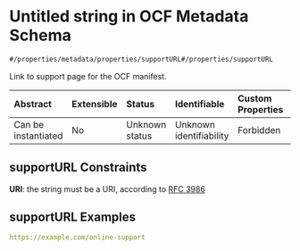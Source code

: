 # Untitled string in OCF Metadata Schema

```txt
#/properties/metadata/properties/supportURL#/properties/supportURL
```

Link to support page for the OCF manifest.

| Abstract            | Extensible | Status         | Identifiable            | Custom Properties | Additional Properties | Access Restrictions | Defined In                                                                       |
| :------------------ | :--------- | :------------- | :---------------------- | :---------------- | :-------------------- | :------------------ | :------------------------------------------------------------------------------- |
| Can be instantiated | No         | Unknown status | Unknown identifiability | Forbidden         | Allowed               | none                | [metadata.json*](../../../../ocf-spec/0.0.1/schema/common/metadata.json "open original schema") |

## supportURL Constraints

**URI**: the string must be a URI, according to [RFC 3986](https://tools.ietf.org/html/rfc3986 "check the specification")

## supportURL Examples

```yaml
https://example.com/online-support

```
